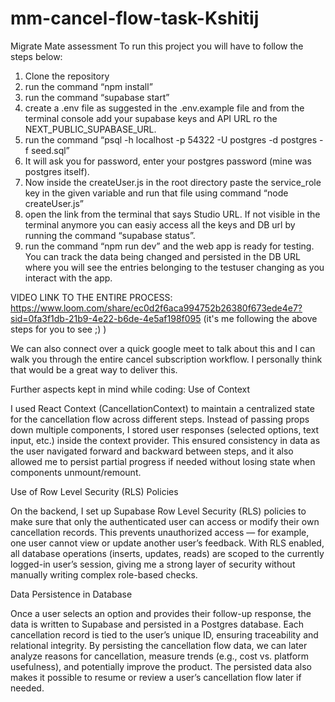 # mm-cancel-flow-task-Kshitij
Migrate Mate assessment 
To run this project you will have to follow the steps below:

1. Clone the repository
2. run the command “npm install”
3. run the command “supabase start”
4. create a .env file as suggested in the .env.example file and from the terminal console add your supabase keys and API URL ro the NEXT_PUBLIC_SUPABASE_URL.
6. run the command “psql -h localhost -p 54322 -U postgres -d postgres -f seed.sql”
7. It will ask you for password, enter your postgres password (mine was postgres itself).
8. Now inside the createUser.js in the root directory paste the service_role key in the given variable and run that file using command “node createUser.js”
9. open the link from the terminal that says Studio URL.
If not visible in the terminal anymore you can easiy access all the keys and DB url by running the command “supabase status”.
10. run the command “npm run dev” and the web app is ready for testing. You can track the data being changed and persisted in the DB URL where you will see the entries belonging to the testuser changing as you interact with the app.

VIDEO LINK TO THE ENTIRE PROCESS:
https://www.loom.com/share/ec0d2f6aca994752b26380f673ede4e7?sid=0fa3f1db-21b9-4e22-b6de-4e5af198f095
(it's me following the above steps for you to see ;) )


We can also connect over a quick google meet to talk about this and I can walk you through the entire cancel subscription workflow.
I personally think that would be a great way to deliver this.


Further aspects kept in mind while coding:
Use of Context

I used React Context (CancellationContext) to maintain a centralized state for the cancellation flow across different steps. Instead of passing props down multiple components, I stored user responses (selected options, text input, etc.) inside the context provider. This ensured consistency in data as the user navigated forward and backward between steps, and it also allowed me to persist partial progress if needed without losing state when components unmount/remount.

Use of Row Level Security (RLS) Policies

On the backend, I set up Supabase Row Level Security (RLS) policies to make sure that only the authenticated user can access or modify their own cancellation records. This prevents unauthorized access — for example, one user cannot view or update another user’s feedback. With RLS enabled, all database operations (inserts, updates, reads) are scoped to the currently logged-in user’s session, giving me a strong layer of security without manually writing complex role-based checks.

Data Persistence in Database

Once a user selects an option and provides their follow-up response, the data is written to Supabase and persisted in a Postgres database. Each cancellation record is tied to the user’s unique ID, ensuring traceability and relational integrity. By persisting the cancellation flow data, we can later analyze reasons for cancellation, measure trends (e.g., cost vs. platform usefulness), and potentially improve the product. The persisted data also makes it possible to resume or review a user’s cancellation flow later if needed.
